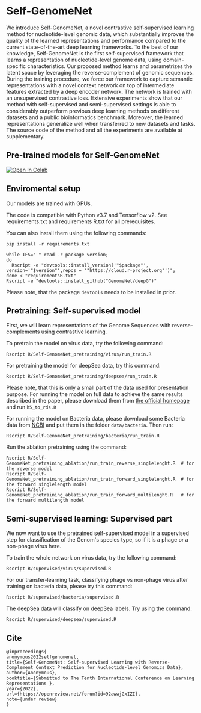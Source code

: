 # Self-GenomeNet

We introduce Self-GenomeNet, a novel contrastive self-supervised learning method for nucleotide-level genomic data, which substantially improves the quality of the learned representations and performance compared to the current state-of-the-art deep learning frameworks. To the best of our knowledge, Self-GenomeNet is the first self-supervised framework that learns a representation of nucleotide-level genome data, using domain-specific characteristics. Our proposed method learns and parametrizes the latent space by leveraging the reverse-complement of genomic sequences. During the training procedure, we force our framework to capture semantic representations with a novel context network on top of intermediate features extracted by a deep encoder network. The network is trained with an unsupervised contrastive loss. Extensive experiments show that our method with self-supervised and semi-supervised settings is able to considerably outperform previous deep learning methods on different datasets and a public bioinformatics benchmark. Moreover, the learned representations generalize well when transferred to new datasets and tasks. The source code of the method and all the experiments are available at supplementary.

## Pre-trained models for Self-GenomeNet
<a href="colabs/finetuning.ipynb" target="_parent"><img src="https://colab.research.google.com/assets/colab-badge.svg" alt="Open In Colab"/></a>
<!-- ADD COLLAB LINK -->

<!-- ADD TABLE? -->

## Enviromental setup

Our models are trained with GPUs. 

The code is compatible with Python v3.7 and Tensorflow v2. See requirements.txt and requirements R.txt for all prerequisites. 

You can also install them using the following commands:

```
pip install -r requirements.txt

while IFS=" " read -r package version;
do
  Rscript -e "devtools::install_version('"$package"', version='"$version"',repos = '"https://cloud.r-project.org"')";
done < "requirementsR.txt"
Rscript -e "devtools::install_github("GenomeNet/deepG")"
```
Please note, that the package ``devtools`` needs to be installed in prior.

## Pretraining: Self-supervised model

First, we will learn representations of the Genome Sequences with reverse-complements using contrastive learning.

To pretrain the model on virus data, try the following command:

```
Rscript R/Self-GenomeNet_pretraining/virus/run_train.R
```

For pretraining the model for deepSea data, try this command: 

```
Rscript R/Self-GenomeNet_pretraining/deepsea/run_train.R
```
Please note, that this is only a small part of the data used for presentation purpose. For running the model on full data to achieve the same results described in the paper, please download them from [the official homepage](http://deepsea.princeton.edu/job/analysis/create/) and run ``h5_to_rds.R``


For running the model on Bacteria data, please download some Bacteria data from [NCBI](https://www.ncbi.nlm.nih.gov/assembly/) and put them in the folder ``data/bacteria``. Then run:

```
Rscript R/Self-GenomeNet_pretraining/bacteria/run_train.R
```

Run the ablation pretraining using the command:

```
Rscript R/Self-GenomeNet_pretraining_ablation/run_train_reverse_singlelenght.R  # for the reverse model 
Rscript R/Self-GenomeNet_pretraining_ablation/run_train_forward_singlelenght.R  # for the forward singlelength model
Rscript R/Self-GenomeNet_pretraining_ablation/run_train_forward_multilenght.R   # for the forward multilength model
```


## Semi-supervised learning: Supervised part

We now want to use the pretrained self-supervised model in a supervised step for classification of the Genom's species type, so if it is a phage or a non-phage virus here. 

To train the whole network on virus data, try the following command:

```
Rscript R/supervised/virus/supervised.R
```

For our transfer-learning task, classifying phage vs non-phage virus after training on bacteria data, please try this command:
```
Rscript R/supervised/bacteria/supervised.R
```

The deepSea data will classify on deepSea labels. Try using the command:
```
Rscript R/supervised/deepsea/supervised.R
```


## Cite

<!-- ADD ARXIV WHEN PUBLISHED -->
<!-- [Self-GenomeNet paper](https://arxiv.org/abs/xxxxxxxxxx): -->

```
@inproceedings{
anonymous2022selfgenomenet,
title={Self-GenomeNet: Self-supervised Learning with Reverse-Complement Context Prediction for Nucleotide-level Genomics Data},
author={Anonymous},
booktitle={Submitted to The Tenth International Conference on Learning Representations },
year={2022},
url={https://openreview.net/forum?id=92awwjGxIZI},
note={under review}
}
```
